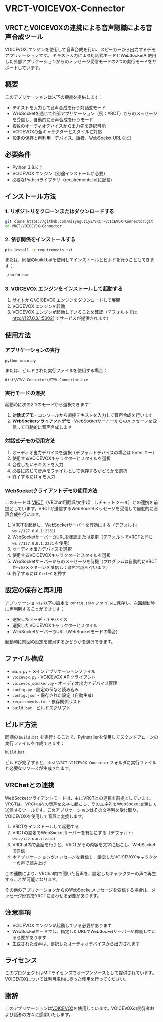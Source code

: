 # VRCT-VOICEVOX-Connector

## VRCTとVOICEVOXの連携による音声認識による音声合成ツール

VOICEVOX エンジンを使用して音声合成を行い、スピーカーから出力するデモアプリケーションです。
テキスト入力による対話式モードとWebSocketを使用した外部アプリケーションからのメッセージ受信モードの2つの実行モードをサポートしています。

## 概要

このアプリケーションは以下の機能を提供します：

- テキストを入力して音声合成を行う対話式モード
- WebSocketを通じて外部アプリケーション（例：VRCT）からのメッセージを受信し、自動的に音声合成を行うモード
- 複数のオーディオデバイスから出力先を選択可能
- VOICEVOXの全キャラクターとスタイルに対応
- 設定の保存と再利用（デバイス、話者、WebSocket URLなど）

## 必要条件

- Python 3.8以上
- VOICEVOX エンジン（別途インストールが必要）
- 必要なPythonライブラリ（requirements.txtに記載）

## インストール方法

### 1. リポジトリをクローンまたはダウンロードする

```bash
git clone https://github.com/misyaguziya/VRCT-VOICEVOX-Connector.git
cd VRCT-VOICEVOX-Connector
```

### 2. 依存関係をインストールする

```bash
pip install -r requirements.txt
```

または、同梱のbuild.batを使用してインストールとビルドを行うこともできます：

```bash
./build.bat
```

### 3. VOICEVOX エンジンをインストールして起動する

1. [サイト](https://github.com/VOICEVOX/voicevox_engine)からVOICEVOX エンジンをダウンロードして展開
2. VOICEVOX エンジンを起動
3. VOICEVOX エンジンが起動していることを確認（デフォルトでは http://127.0.0.1:50021 でサービスが提供されます）

## 使用方法

### アプリケーションの実行

```bash
python main.py
```

または、ビルドされた実行ファイルを使用する場合：

```bash
dist\VTVV-Connector\VTVV-Connector.exe
```

### 実行モードの選択

起動時に次の2つのモードから選択できます：

1. **対話式デモ** - コンソールから直接テキストを入力して音声合成を行います
2. **WebSocketクライアントデモ** - WebSocketサーバーからのメッセージを受信して自動的に音声合成します

### 対話式デモの使用方法

1. オーディオ出力デバイスを選択（デフォルトデバイスの場合は Enter キー）
2. 使用するVOICEVOXキャラクターとスタイルを選択
3. 合成したいテキストを入力
4. 必要に応じて音声をファイルとして保存するかどうかを選択
5. 終了するには `q` を入力

### WebSocketクライアントデモの使用方法

このモードは [VRCT](https://github.com/misyaguziya/VRCT)（VRChat用翻訳/文字起こしチャットツール）との連携を前提としています。VRCTが送信するWebSocketメッセージを受信して自動的に音声合成を行います。

1. VRCTを起動し、WebSocketサーバーを有効にする（デフォルト: `ws://127.0.0.1:2231`）
2. WebSocketサーバーのURLを確認または変更（デフォルトでVRCTと同じ `ws://127.0.0.1:2231` を使用）
3. オーディオ出力デバイスを選択
4. 使用するVOICEVOXキャラクターとスタイルを選択
5. WebSocketサーバーからのメッセージを待機（プログラムは自動的にVRCTからのメッセージを受信して音声合成を行います）
6. 終了するには `Ctrl+C` を押す

## 設定の保存と再利用

アプリケーションは以下の設定を `config.json` ファイルに保存し、次回起動時に再利用することができます：

- 選択したオーディオデバイス
- 選択したVOICEVOXキャラクターとスタイル
- WebSocketサーバーのURL (WebSocketモードの場合)

起動時に前回の設定を使用するかどうかを選択できます。

## ファイル構成

- `main.py` - メインアプリケーションファイル
- `voicevox.py` - VOICEVOX APIクライアント
- `voicevox_speaker.py` - オーディオ出力とデバイス管理
- `config.py` - 設定の保存と読み込み
- `config.json` - 保存された設定（自動生成）
- `requirements.txt` - 依存関係リスト
- `build.bat` - ビルドスクリプト

## ビルド方法

同梱の `build.bat` を実行することで、PyInstallerを使用してスタンドアローンの実行ファイルを作成できます：

```bash
build.bat
```

ビルドが完了すると、`dist\VRCT-VOICEVOX-Connector` フォルダに実行ファイルと必要なリソースが生成されます。

## VRChatとの連携

WebSocketクライアントモードは、主にVRCTとの連携を前提としています。VRCTは、VRChat内の音声を文字に起こし、その文字列をWebSocketを通じて送信するツールです。このアプリケーションはその文字列を受け取り、VOICEVOXを使用して音声に変換します。

1. VRCTをインストールして起動する
2. VRCTの設定でWebSocketサーバーを有効にする（デフォルト: `ws://127.0.0.1:2231`）
3. VRChat内で会話を行うと、VRCTがその内容を文字に起こし、WebSocketで送信
4. 本アプリケーションがメッセージを受信し、設定したVOICEVOXキャラクターの声で読み上げ

この連携により、VRChat内で聞いた音声を、設定したキャラクターの声で再生することが可能になります。

その他のアプリケーションからのWebSocketメッセージを受信する場合は、メッセージ形式をVRCTに合わせる必要があります。

## 注意事項

- VOICEVOX エンジンが起動している必要があります
- WebSocketモードでは、指定したURLでWebSocketサーバーが稼働している必要があります
- 生成された音声は、選択したオーディオデバイスから出力されます

## ライセンス

このプロジェクトはMITライセンスでオープンソースとして提供されています。VOICEVOXについては利用規約に従った使用を行ってください。

## 謝辞

このアプリケーションは[VOICEVOX](https://voicevox.hiroshiba.jp/)を使用しています。VOICEVOXの開発者および話者の方々に感謝いたします。

